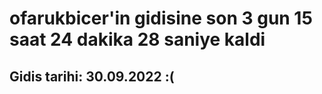 # ofarukbicer'in gidisine son 3 gun 15 saat 24 dakika 28 saniye kaldi

## Gidis tarihi: 30.09.2022 :(